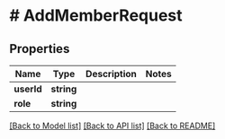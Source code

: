 # # AddMemberRequest

## Properties

Name | Type | Description | Notes
------------ | ------------- | ------------- | -------------
**userId** | **string** |  |
**role** | **string** |  |

[[Back to Model list]](../../README.md#models) [[Back to API list]](../../README.md#endpoints) [[Back to README]](../../README.md)
